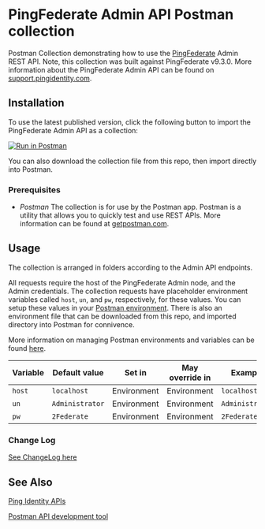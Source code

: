# PingFederate Admin API Postman collection

Postman Collection demonstrating how to use the [PingFederate](https://support.pingidentity.com/s/document-item?bundleId=pingfederate-93&topicId=gettingStartedGuide%2FgettingStarted.html) Admin REST API.  Note, this collection was built against PingFederate v9.3.0.  More information about the PingFederate Admin API can be found on [support.pingidentity.com](https://support.pingidentity.com/s/document-item?bundleId=pingfederate-93&topicId=adminGuide%2FpingFederateAdministrativeApi.html).

## Installation

To use the latest published version, click the following button to import the PingFederate Admin API as a collection:

[![Run in Postman](https://run.pstmn.io/button.svg)](https://app.getpostman.com/run-collection/6347ba9962c564395251)

You can also download the collection file from this repo, then import directly into Postman.

### Prerequisites

- *Postman* The collection is for use by the Postman app. Postman is a utility that allows you to quickly test and use REST APIs. More information can be found at [getpostman.com](https://www.getpostman.com/).

## Usage

The collection is arranged in folders according to the Admin API endpoints.

All requests require the host of the PingFederate Admin node, and the Admin credentials.  The collection requests have placeholder environment variables called `host`, `un`, and `pw`, respectively, for these values.
You can setup these values in your [Postman environment](https://www.getpostman.com/docs/v6/postman/environments_and_globals/manage_environments).  There is also an environment file that can be downloaded from this repo, and imported directory into Postman for connivence.


More information on managing Postman environments and variables can be found [here](https://www.getpostman.com/docs/v6/postman/environments_and_globals/variables).

|Variable  |Default value               |Set in         |May override in  |Example|
|----------|----------------------------|---------------|-----------------|-------|
|`host`    |`localhost`                 |Environment    |Environment      |`localhost`|
|`un`      |`Administrator`             |Environment    |Environment      |`Administrator`|
|`pw`      |`2Federate`                 |Environment    |Environment      |`2Federate`|

### Change Log

[See ChangeLog here](CHANGELOG.md)

## See Also

[Ping Identity APIs](https://www.pingidentity.com/content/developer/en/explore.html)

[Postman API development tool](https://www.getpostman.com/)
